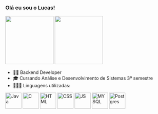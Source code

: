 ### Olá eu sou o Lucas!
<div>
    <img height="150em" src="https://github-readme-stats-ten-gilt.vercel.app/api?username=eijilucas&show_icons=true&theme=dark&count_private=true">
    <img height="150em" src="https://github-readme-stats-ten-gilt.vercel.app/api/top-langs/?username=eijilucas&layout=compact&theme=dracula">
</div>

- 👨‍💻 Backend Developer
- 🎓 Cursando Análise e Desenvolvimento de Sistemas 3º semestre
- 👨🏼‍💻 Linguagens utilizadas:

<div>
  <img align="center" alt="Java" height="50" src="https://www.svgrepo.com/show/303388/java-4-logo.svg">
  <img align="center" alt="C" height="50" src="https://cdn.worldvectorlogo.com/logos/c--4.svg">
  <img align="center" alt="HTML" height="50" src="https://cdn.worldvectorlogo.com/logos/html-1.svg">
  <img align="center" alt="CSS" height="50" src="https://cdn.worldvectorlogo.com/logos/css-3.svg">
  <img align="center" alt="JS" height="50" src="https://cdn.worldvectorlogo.com/logos/logo-javascript.svg">
  <img align="center" alt="MYSQL" height="50" src="https://cdn.worldvectorlogo.com/logos/mysql-6.svg">
  <img align="center" alt="Postgres" height="50" src="https://www.vectorlogo.zone/logos/postgresql/postgresql-icon.svg">
</div>
